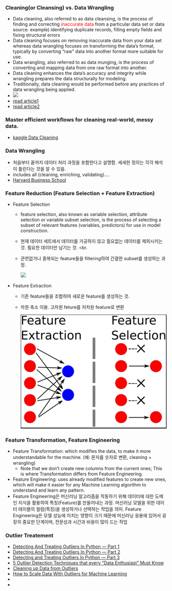 ### Cleaning(or Cleansing) vs. Data Wrangling
* Data cleaning, also referred to as data cleansing, is the process of finding and correcting <span style='color:red'>inaccurate data</span> from a particular data set or data source. example)  identifying duplicate records, filling empty fields and fixing structural errors
* Data cleaning focuses on removing inaccurate data from your data set whereas data wrangling focuses on transforming the data’s format, typically by converting “raw” data into another format more suitable for use. 
* Data wrangling, also referred to as data munging, is the process of converting and mapping data from one raw format into another.
* Data cleaning enhances the data’s accuracy and integrity while wrangling prepares the data structurally for modeling. 
* Traditionally, data cleaning would be performed before any practices of data wrangling being applied.
* 
     <img src="https://miro.medium.com/max/1400/1*32j2A1EFgqDHUcNTQackwA.png" width="700"/>
* [read article1](https://www.inzata.com/data-wrangling-vs-data-cleaning-whats-the-difference/)
* [read article2](https://blog.devgenius.io/data-cleaning-vs-data-wrangling-3577827e28a7)

### Master efficient workflows for cleaning real-world, messy data.
* [kaggle Data Cleaning](https://www.kaggle.com/learn/data-cleaning)

### Data Wrangling 
* 처음부터 끝까지 데이터 처리 과정을 포함한다고 설명함. 세세한 정의는 각각 해석이 틀린다는 것을 알 수 있음.
* includes all (cleaning, enriching, validating)....
* [Harvard Business School](https://online.hbs.edu/blog/post/data-wrangling)

### Feature Reduction (Feature Selection + Feature Extraction)
* Feature Selection
  * feature selection, also known as variable selection, attribute selection or variable subset selection, is the process of selecting a subset of relevant features (variables, predictors) for use in model construction. <br> 
  * 현재 데이터 세트에서 데이터를 가공하지 않고 필요없는 데이터를 제외시키는 것. 필요한 데이터만 남기는 것. <br.
  * 관련없거나 중복되는 feature들을 filtering하여 간결한 subset를 생성하는 과정. 

    <img src="https://miro.medium.com/max/1388/0*D_jQ5yBsvCZjEYIW" width="500"/>
    
* Feature Extraction
  * 기존 feature들을 조합하여 새로운 feature를 생성하는 것.
  * 차원 축소 이용. 고차원 feture를 저차원 feature로 변환

    <img src="https://github.com/fasthill/My-gist/blob/main/data/picture/feature_extraction.JPG" width="500"/>

### Feature Transformation, Feature Engineering
* Feature Transformation:  which modifies the data, to make it more understandable for the machine. (예: 문자를 숫자로 변환, cleaning + wrangling)
     * Note that we don’t create new columns from the current ones; This is where Transformation differs from Feature Engineering.
* Feature Engineering: uses already modified features to create new ones, which will make it easier for any Machine Learning algorithm to understand and learn any pattern.
* Feature Engineering은 머신러닝 알고리즘을 작동하기 위해 데이터에 대한 도메인 지식을 활용하여 특징(Feature)를 만들어내는 과정. 머신러닝 모델을 위한 데이터 테이블의 컬럼(특징)을 생성하거나 선택하는 작업을 의미. Feature Engineering은 모델 성능에 미치는 영향이 크기 때문에 머신러닝 응용에 있어서 굉장히 중요한 단계이며, 전문성과 시간과 비용이 많이 드는 작업


### Outlier Treatement
* [Detecting And Treating Outliers In Python — Part 1](https://towardsdatascience.com/detecting-and-treating-outliers-in-python-part-1-4ece5098b755)
* [Detecting And Treating Outliers In Python — Part 2](https://towardsdatascience.com/detecting-and-treating-outliers-in-python-part-2-3a3319ec2c33)
* [Detecting and Treating Outliers In Python — Part 3](https://towardsdatascience.com/detecting-and-treating-outliers-in-python-part-3-dcb54abaf7b0)
* [5 Outlier Detection Techniques that every “Data Enthusiast” Must Know](https://towardsdatascience.com/5-outlier-detection-methods-that-every-data-enthusiast-must-know-f917bf439210)
* [Cleaning up Data from Outliers](https://www.pluralsight.com/guides/cleaning-up-data-from-outliers)
* [How to Scale Data With Outliers for Machine Learning](https://machinelearningmastery.com/robust-scaler-transforms-for-machine-learning/)
* 
* 
